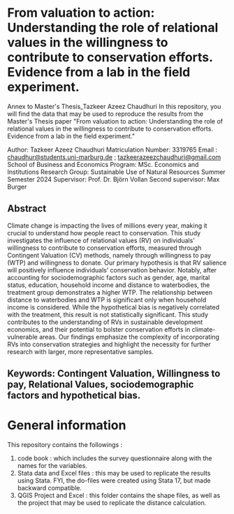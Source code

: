 # From valuation to action: Understanding the role of relational values in the willingness to contribute to conservation efforts. Evidence from a lab in the field experiment.
Annex to Master's Thesis_Tazkeer Azeez Chaudhuri
In this repository, you will find the data that may be used to reproduce the results from the Master's Thesis paper "From valuation to action: Understanding the role of relational values in the willingness to contribute to conservation efforts. Evidence from a lab in the field experiment."


Author: Tazkeer Azeez Chaudhuri
Matriculation Number: 3319765
Email : chaudhur@students.uni-marburg.de ; tazkeerazeezchaudhuri@gmail.com
School of Business and Economics
Program: MSc. Economics and Institutions 
Research Group: Sustainable Use of Natural Resources
Summer Semester 2024
Supervisor: Prof. Dr. Björn Vollan 
Second supervisor: Max Burger


## Abstract
Climate change is impacting the lives of millions every year, making it crucial to understand how people react to conservation. This study investigates the influence of relational values (RV) on individuals' willingness to contribute to conservation efforts, measured through Contingent Valuation (CV) methods, namely through willingness to pay (WTP) and willingness to donate. Our primary hypothesis is that RV salience will positively influence individuals’ conservation behavior. Notably, after accounting for sociodemographic factors such as gender, age, marital status, education, household income and distance to waterbodies, the treatment group demonstrates a higher WTP. The relationship between distance to waterbodies and WTP is significant only when household income is considered. While the hypothetical bias is negatively correlated with the treatment, this result is not statistically significant. This study contributes to the understanding of RVs in sustainable development economics, and their potential to bolster conservation efforts in climate-vulnerable areas. Our findings emphasize the complexity of incorporating RVs into conservation strategies and highlight the necessity for further research with larger, more representative samples.

Keywords: Contingent Valuation, Willingness to pay, Relational Values, sociodemographic factors and   hypothetical bias.  
-----------------------------------------------------------------------------------------------------------------------------------------------------------------------------------------------------------

# General information
This repository contains the followings : 
  1. code book : which includes the survey questionnaire along with the names for the variables.
  2. Stata data and Excel files : this may be used to replicate the results using Stata. FYI, the do-files were created using Stata 17, but made backward compatible. 
  3. QGIS Project and Excel : this folder contains the shape files, as well as the project that may be used to replicate the distance calculation.


